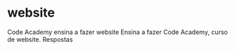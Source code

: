 # website
Code Academy ensina a fazer website
Ensina a fazer Code Academy, curso de website. Respostas
